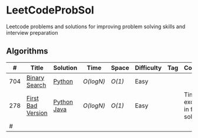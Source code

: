 # LeetCodeProbSol
Leetcode problems and solutions for improving problem solving skills and interview preparation

## Algorithms

|  #  | Title           |  Solution       |  Time           | Space           | Difficulty    | Tag          | Comment | 
|-----|---------------- | --------------- | --------------- | --------------- | ------------- |--------------|-----|
704 | [Binary Search](https://leetcode.com/problems/binary-search/) | [Python](./Algorithms/Binary_Search.py) | _O(logN)_ | _O(1)_      | Easy         ||
278 | [First Bad Version](https://leetcode.com/problems/first-bad-version/) | [Python](./First_Bad_Version.py) [Java](./First_bad_version.java) | _O(logN)_ | _O(1)_      | Easy         ||Time limit exceeds in few solution 
 #   |        |                   |                     |                       |              |              |            


[comment]: <> (This is a comment, it will not be included)
[//]: <> (This is also a comment.)
[//]: # ( #   |        |                   |                     |                       |              |              |            )
